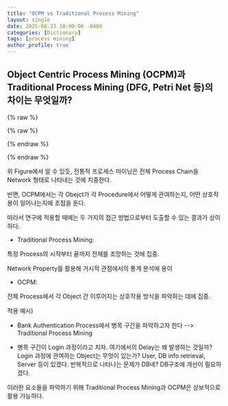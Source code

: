 ```yaml
---
title: "OCPM vs Traditional Process Mining"
layout: single
date: 2025-08-23 10:00:00 -0400
categories: [Dictionary]
tags: [process mining]
author_profile: true
---
```


## Object Centric Process Mining (OCPM)과 Traditional Process Mining (DFG, Petri Net 등)의 차이는 무엇일까?

{% raw %}
<div id="process-mining-root"></div>

<!-- Tailwind (CDN, 간편용) -->
{% raw %}
<!-- Tailwind Preflight 끄기: 제목(h1~h6) 등 Minimal Mistakes 기본 스타일 보존 -->
<script>
  tailwind = { config: { corePlugins: { preflight: false } } };
</script>
<script src="https://cdn.tailwindcss.com"></script>
{% endraw %}

<!-- React 18 (UMD) + Babel Standalone (브라우저에서 JSX 변환) -->
<script src="https://unpkg.com/react@18/umd/react.production.min.js" crossorigin></script>
<script src="https://unpkg.com/react-dom@18/umd/react-dom.production.min.js" crossorigin></script>
<script src="https://unpkg.com/@babel/standalone/babel.min.js"></script>

<script type="text/babel">
  const { useState } = React;

  // ✅ lucide-react 대신 이모지/간단 아이콘으로 치환 (번들러 없이 동작)
  const Emoji = ({ children, className }) => (
    <span className={className} aria-hidden="true">{children}</span>
  );

  function ProcessMiningComparison() {
    const [activeView, setActiveView] = useState('traditional');
    const [animationStep, setAnimationStep] = useState(0);

    // 전통적 프로세스 마이닝 데이터
    const traditionalProcess = [
      { id: 1, activity: '주문 접수', time: '09:00' },
      { id: 2, activity: '결제 처리', time: '09:15' },
      { id: 3, activity: '재고 확인', time: '09:30' },
      { id: 4, activity: '포장 준비', time: '10:00' },
      { id: 5, activity: '배송 시작', time: '11:00' }
    ];

    // OCPM 데이터 - 여러 객체 타입
    const ocpmObjects = {
      order: { id: 'O001', color: 'bg-blue-500', name: '주문' },
      customer: { id: 'C123', color: 'bg-green-500', name: '고객' },
      product: { id: 'P456', color: 'bg-purple-500', name: '제품' },
      payment: { id: 'PAY789', color: 'bg-yellow-500', name: '결제' },
      delivery: { id: 'D012', color: 'bg-red-500', name: '배송' }
    };

    const ocpmEvents = [
      { time: '09:00', activity: '주문 생성', objects: ['order', 'customer'] },
      { time: '09:05', activity: '제품 선택', objects: ['product', 'customer'] },
      { time: '09:10', activity: '주문에 제품 추가', objects: ['order', 'product'] },
      { time: '09:15', activity: '결제 처리', objects: ['order', 'payment', 'customer'] },
      { time: '09:30', activity: '재고 확인', objects: ['product'] },
      { time: '10:00', activity: '포장 준비', objects: ['order', 'product'] },
      { time: '11:00', activity: '배송 할당', objects: ['order', 'delivery'] },
      { time: '11:30', activity: '배송 시작', objects: ['delivery', 'customer'] }
    ];

    const startAnimation = () => {
      setAnimationStep(0);
      const maxSteps = activeView === 'traditional' ? traditionalProcess.length : ocpmEvents.length;
      const interval = setInterval(() => {
        setAnimationStep(prev => {
          if (prev >= maxSteps - 1) {
            clearInterval(interval);
            return prev;
          }
          return prev + 1;
        });
      }, 1000);
    };

    const resetAnimation = () => setAnimationStep(0);

    return (
      <div className="max-w-7xl mx-auto p-6 bg-white">
        <div className="text-center mb-8">
          <h1 className="text-3xl font-bold text-gray-800 mb-4">
            프로세스 마이닝 비교: Traditional vs OCPM
          </h1>

          <div className="flex justify-center gap-4 mb-6">
            <button
              onClick={() => {setActiveView('traditional'); resetAnimation();}}
              className={`px-6 py-3 rounded-lg font-medium transition-all ${
                activeView === 'traditional'
                  ? 'bg-blue-600 text-white shadow-lg'
                  : 'bg-gray-200 text-gray-700 hover:bg-gray-300'
              }`}
            >
              전통적 프로세스 마이닝
            </button>
            <button
              onClick={() => {setActiveView('ocpm'); resetAnimation();}}
              className={`px-6 py-3 rounded-lg font-medium transition-all ${
                activeView === 'ocpm'
                  ? 'bg-purple-600 text-white shadow-lg'
                  : 'bg-gray-200 text-gray-700 hover:bg-gray-300'
              }`}
            >
              OCPM (Object-Centric)
            </button>
          </div>

          <div className="flex justify-center gap-4">
            <button
              onClick={startAnimation}
              className="flex items-center gap-2 px-4 py-2 bg-green-500 text-white rounded-lg hover:bg-green-600 transition-colors"
            >
              <Emoji>▶</Emoji>
              애니메이션 시작
            </button>
            <button
              onClick={resetAnimation}
              className="px-4 py-2 bg-gray-500 text-white rounded-lg hover:bg-gray-600 transition-colors"
            >
              초기화
            </button>
          </div>
        </div>

        {activeView === 'traditional' && (
          <div className="bg-blue-50 p-6 rounded-xl">
            <h2 className="text-2xl font-bold text-blue-800 mb-4 flex items-center gap-2">
              <Emoji className="text-xl">📦</Emoji>
              전통적 프로세스 마이닝
            </h2>
            <p className="text-gray-600 mb-6">
              케이스 ID(주문 ID) 중심으로 단일 프로세스 흐름을 추적합니다.
            </p>

            <div className="bg-white p-4 rounded-lg mb-4">
              <h3 className="font-semibold mb-2">케이스 ID: ORDER-001</h3>
              <div className="flex items-center gap-4 overflow-x-auto">
                {traditionalProcess.map((step, index) => (
                  <div key={step.id} className="flex items-center gap-2">
                    <div className={
                      `px-4 py-2 rounded-lg text-sm font-medium whitespace-nowrap transition-all duration-500
                       ${index <= animationStep ? 'bg-blue-500 text-white shadow-lg transform scale-105' : 'bg-gray-200 text-gray-500'}`
                    }>
                      <div>{step.activity}</div>
                      <div className="text-xs opacity-75">{step.time}</div>
                    </div>
                    {index < traditionalProcess.length - 1 && (
                      <span className={`transition-all duration-500 ${index < animationStep ? 'text-blue-500' : 'text-gray-300'}`}>
                        →
                      </span>
                    )}
                  </div>
                ))}
              </div>
            </div>

            <div className="bg-yellow-100 p-4 rounded-lg">
              <h4 className="font-semibold text-yellow-800 mb-2">특징:</h4>
              <ul className="text-sm text-yellow-700 space-y-1">
                <li>• 하나의 케이스 ID만 추적</li>
                <li>• 선형적인 프로세스 흐름</li>
                <li>• 단순하지만 객체 간 상호작용 놓침</li>
                <li>• 복잡한 비즈니스 프로세스 표현에 한계</li>
              </ul>
            </div>
          </div>
        )}

        {activeView === 'ocpm' && (
          <div className="bg-purple-50 p-6 rounded-xl">
            <h2 className="text-2xl font-bold text-purple-800 mb-4 flex items-center gap-2">
              <Emoji className="text-xl">👤</Emoji>
              OCPM (Object-Centric Process Mining)
            </h2>
            <p className="text-gray-600 mb-6">
              여러 객체 타입을 동시에 추적하여 복잡한 상호작용을 모델링합니다.
            </p>

            {/* 객체 범례 */}
            <div className="bg-white p-4 rounded-lg mb-4">
              <h3 className="font-semibold mb-3">추적 중인 객체들:</h3>
              <div className="flex flex-wrap gap-3">
                {Object.entries(ocpmObjects).map(([key, obj]) => (
                  <div key={key} className="flex items-center gap-2">
                    <div className={`w-4 h-4 rounded ${obj.color}`}></div>
                    <span className="text-sm font-medium">{obj.name} ({obj.id})</span>
                  </div>
                ))}
              </div>
            </div>

            {/* 이벤트 타임라인 */}
            <div className="bg-white p-4 rounded-lg mb-4">
              <h3 className="font-semibold mb-3">이벤트 타임라인:</h3>
              <div className="space-y-3">
                {ocpmEvents.map((event, index) => (
                  <div key={index} className={
                    `p-3 rounded-lg border-l-4 transition-all duration-500
                     ${index <= animationStep ? 'border-purple-500 bg-purple-100 shadow-md transform scale-105' : 'border-gray-300 bg-gray-50'}`
                  }>
                    <div className="flex items-center justify-between mb-2">
                      <span className="font-medium">{event.activity}</span>
                      <span className="text-sm text-gray-500">{event.time}</span>
                    </div>
                    <div className="flex gap-2">
                      {event.objects.map(objKey => (
                        <span key={objKey}
                          className={`px-2 py-1 rounded text-xs font-medium text-white ${ocpmObjects[objKey].color}`}>
                          {ocpmObjects[objKey].name}
                        </span>
                      ))}
                    </div>
                  </div>
                ))}
              </div>
            </div>

            {/* 객체 관계 네트워크 */}
            <div className="bg-white p-4 rounded-lg mb-4">
              <h3 className="font-semibold mb-3">객체 간 상호작용 네트워크:</h3>
              <div className="flex justify-center">
                <div className="relative w-80 h-60">
                  {/* 중앙 주문 */}
                  <div className="absolute top-1/2 left-1/2 -translate-x-1/2 -translate-y-1/2">
                    <div className="bg-blue-500 text-white px-3 py-2 rounded-lg text-sm font-medium">
                      주문 (O001)
                    </div>
                  </div>
                  {/* 주변 노드들 */}
                  <div className="absolute top-4 left-1/2 -translate-x-1/2">
                    <div className="bg-green-500 text-white px-3 py-2 rounded-lg text-sm font-medium">
                      고객 (C123)
                    </div>
                  </div>
                  <div className="absolute bottom-4 left-1/2 -translate-x-1/2">
                    <div className="bg-purple-500 text-white px-3 py-2 rounded-lg text-sm font-medium">
                      제품 (P456)
                    </div>
                  </div>
                  <div className="absolute top-1/2 left-4 -translate-y-1/2">
                    <div className="bg-yellow-500 text-white px-3 py-2 rounded-lg text-sm font-medium">
                      결제 (PAY789)
                    </div>
                  </div>
                  <div className="absolute top-1/2 right-4 -translate-y-1/2">
                    <div className="bg-red-500 text-white px-3 py-2 rounded-lg text-sm font-medium">
                      배송 (D012)
                    </div>
                  </div>
                  {/* 연결선들 */}
                  <svg className="absolute inset-0 w-full h-full pointer-events-none">
                    <line x1="160" y1="60" x2="160" y2="110" stroke="#6B7280" strokeWidth="2" />
                    <line x1="160" y1="150" x2="160" y2="200" stroke="#6B7280" strokeWidth="2" />
                    <line x1="110" y1="130" x2="60" y2="130" stroke="#6B7280" strokeWidth="2" />
                    <line x1="210" y1="130" x2="260" y2="130" stroke="#6B7280" strokeWidth="2" />
                  </svg>
                </div>
              </div>
            </div>

            <div className="bg-green-100 p-4 rounded-lg">
              <h4 className="font-semibold text-green-800 mb-2">OCPM의 장점:</h4>
              <ul className="text-sm text-green-700 space-y-1">
                <li>• 여러 객체 타입 동시 추적</li>
                <li>• 객체 간 복잡한 상호작용 모델링</li>
                <li>• 현실적인 비즈니스 프로세스 표현</li>
                <li>• 통합적인 프로세스 분석 가능</li>
                <li>• Many-to-many 관계 처리 가능</li>
              </ul>
            </div>
          </div>
        )}

        {/* 비교 요약 */}
        <div className="mt-8 bg-gray-50 p-6 rounded-xl">
          <h3 className="text-xl font-bold text-gray-800 mb-4">핵심 차이점 요약</h3>
          <div className="grid md:grid-cols-2 gap-6">
            <div className="bg-blue-100 p-4 rounded-lg">
              <h4 className="font-semibold text-blue-800 mb-2">전통적 프로세스 마이닝</h4>
              <ul className="text-sm text-blue-700 space-y-1">
                <li>• 단일 케이스 ID 기반</li>
                <li>• 1:1 관계만 처리</li>
                <li>• 간단한 선형 프로세스</li>
                <li>• 구현이 쉬움</li>
              </ul>
            </div>
            <div className="bg-purple-100 p-4 rounded-lg">
              <h4 className="font-semibold text-purple-800 mb-2">OCPM</h4>
              <ul className="text-sm text-purple-700 space-y-1">
                <li>• 다중 객체 타입 기반</li>
                <li>• Many-to-many 관계 처리</li>
                <li>• 복잡한 상호작용 모델링</li>
                <li>• 현실적이지만 복잡함</li>
              </ul>
            </div>
          </div>
        </div>
      </div>
    );
  }

  const root = ReactDOM.createRoot(document.getElementById('process-mining-root'));
  root.render(<ProcessMiningComparison />);
</script>
{% endraw %}

위 Figure에서 알 수 있듯, 전통적 프로세스 마이닝은 전체 Process Chain을 Network 형태로 나타내는 것에 치중한다.

반면, OCPM에서는 각 Obejct가 각 Procedure에서 어떻게 관여하는지, 어떤 상호작용이 일어나는지에 초점을 둔다.

따라서 연구에 적용할 때에는 두 가지의 접근 방법으로부터 도출할 수 있는 결과가 상이하다.

- Traditional Process Mining:

특정 Process의 시작부터 끝까지 전체를 조망하는 것에 집중.

Network Property를 활용해 거시적 관점에서의 통계 분석에 용이

- OCPM:

전체 Process에서 각 Object 간 이루어지는 상호작용 방식을 파악하는 데에 집중.

적용 예시)

- Bank Authentication Process에서 병목 구간을 파악하고자 한다 --> Traditional Process Mining

- 병목 구간이 Login 과정이라고 치자. 여기에서의 Delay는 왜 발생하는 것일까? Login 과정에 관여하는 Object는 무엇이 있는가? User, DB info retrieval, Server 등이 있겠다. 반복적으로 나타나는 문제가 DB네? DB구조에 개선이 필요하겠다.

이러한 요소들을 파악하기 위해 Traditional Process Mining과 OCPM은 상보적으로 활용 가능하다.